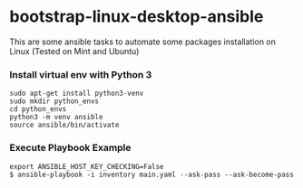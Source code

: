 # bootstrap-linux-desktop-ansible
This are some ansible tasks to automate some packages installation on Linux (Tested on Mint and Ubuntu)

### Install virtual env with Python 3

```
sudo apt-get install python3-venv
sudo mkdir python_envs
cd python_envs
python3 -m venv ansible
source ansible/bin/activate
```

### Execute Playbook Example

```
export ANSIBLE_HOST_KEY_CHECKING=False
$ ansible-playbook -i inventory main.yaml --ask-pass --ask-become-pass
```